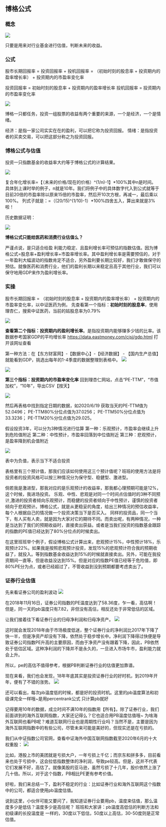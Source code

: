 ## 博格公式

### 概念

![](../pic/博格公式.png)

只要是用来对行业基金进行估值，判断未来的收益。

### 公式

股市长期回报率 = 投资回报率 + 投机回报率	
						  = （初始时刻的股息率 + 投资期内的盈率增长率） + 投资期内的市盈率变化率

投资回报率 = 初始时刻的股息率 + 投资期内的盈率增长率
投机回报率 = 投资期内的市盈率变化率

![](../pic/博格公式2.png)

博格一只都任务，投资一组股票的收益有两个重要的来源，一个是经济，一个是情绪。

经济：是指一家公司实实在在的盈利，可以把它称为投资回报。
情绪：是指投资者的买卖交易，可以把这部分称之为投资回报。

### 博格公式与估值

投资一只指数基金的收益率大约等于博格公式的计算结果。

![](../pic/博格公式3.png)

复合年化增长率=【（未来的价格/现在的价格）^(1/n)-1】*100%其中n是时间。
具体到上课时举的例子，n就是10年。我们将例子中的具体数字代入到公式就等于目前20倍的市盈率除以原来15倍的市盈率，然后开10次方根，再减一，最后乘以100%。
列式子就是：=（(20/15)^(1/10)-1）\*100%四舍五入，算出来就是3%啦！

历史数据证明：

![](../pic/博格公式4.png)

**博格公式只能给医药和消费行业估值么？**

严谨点说，是只适合给盈	利能力稳定、且盈利增长率可预估的指数估值。因为博格公式=股息率+盈利增长率+市盈率增长率。其中盈利增长率是需要预估的，对于一年盈利大幅波动的指数肯定不适合，另外盈利要长期比较好，我们才敢做保守的预估。就像医药和消费行业，他们的盈利长期以来稳定且高于其他行业，我们可以保守地用GDP来作为盈利增长率。

### 实操

股市长期回报率 = （初始时刻的股息率 + 投资期内的盈率增长率） + 投资期内的市盈率变化率，以中证医药为例，
先查看第一个指标：**初始时刻的股息率**，使用理杏仁，搜索中证医药，当前的姑股息率为0.79%

![](../pic/博格公式5.png)

**查看第二个指标：投资期内的盈利增长率**。是指投资期内能够赚多少钱的比率。该数据参考国家GDP的平均增长率
https://data.eastmoney.com/cjsj/gdp.html 打开该网址查看

第一种方法：在【东方财富网】-【数据中心】-【经济数据】 - 【国内生产总值】就能看到GDP，挑选出每年的1-4季度的数据整理到表格中。
![](../pic/GPD.png)

![](../pic/GDP.png)

**第三个指标：投资期内的市盈率变化率**
回到理杏仁网站，点击“PE-TTM”，“市值加权”，“10年”，导出CSV【按天】

![](../pic/博格公式6.png)

然后再表格中找到指定日期的数据，如2020/6/19
获取当天的PE-TTM值为52.0496；
PE-TTM80%分位点值为37.0256；
PE-TTM50%分位点值为33.3236；
PE-TTM20%分位点值为29.025。

假设投资3年，可以分为3种情况进行估算
第一种：乐观预计，市盈率会继续上升到危险值附近
第二种：中性预计，市盈率回落到中位值附近
第三种：悲观预计，是盈率降到机会值附近

![](../pic/博格公式7.png)

表中为负值，表示当下不适合投资

表格里有三个预计值，那我们应该如何使用这三个预计值呢？班班的使用方法是将投资者的投资风格可以按三种情况分为保守型、稳健型、激进型。

倘若我是激进型，那我对应的是乐观预计的收益率，那我都心理预期可能是12%，这个时候，我进场投资。
乐观、中性、悲观是对同一个时间点估值时的3种不同预计,激进的投资者倾向乐观预计，而稳健的投资者倾向于中性预计，谨慎的投资者倾向于悲观预计。博格公式，就是从更稳妥的角度，给出三种情况的预估收益率，
每个人根据自己的情况做一个投资决策当下是否买入。
同样的投资品，同一个当下，有人买有人卖，就是因为大家对它的期待不同。而卖出呢，有两种情况，一种是当达到了我们的预期收益时，直接卖出获益。或者是当我们投资的指数基金跟踪的指数的PE值已经达到了80%分位点的时候卖出。

在这里班班举个例子，假设博格公式计算出来，悲观预计15%，中性预计18%，乐观预计22%。如果我是按照悲观预计投资，发现15%的悲观预计符合我的预期收益了，就投入。等到指数基金收益达到15%的时候就直接卖出。另外，可能在我投资期间一直等，但是收益没达到15%。但是对应的指数PE值已经等于危险值，即80%PE分为点，或者已经超过了，不管收益到没到预期都要考虑卖出了。

### 证券行业估值

先来看证券公司的盈利波动
![](../pic/证券行业1.png)

在2018年11月16日，证券公司指数的PE温度达到了58.36度，乍一看，高估啊！但是，同一天的pb温度只有7.82，非但没有高估，相反还处于非常低估的区域。

让我们接着往下看证券行业的归母净利润和归母净资产。
![](../pic/证券行业2.png)

这时就会发现2018年由于市场极度低迷，整个证券行业的净利润比2017年下降了快一半，但是净资产却没有下降，依然处于稳步增长中。净利润下降得过快便是导致证券公司指数PE升高的主要原因，而由于净资产没有跟着下降，因此，PB依然处于低估区域。这种净利润的下降并不是永久的，一旦进入市场牛市，盈利能力就会上升。

所以，pe的高估不值得参考，根据PB判断证券行业的估值更加靠谱。

现在来看，我们也会发现，18年年底其实是投资证券行业的好时机，到2019年开年，便有了不错的涨势。
![](../pic/证券行业3.png)

还可以看出，每次pb温度低的时候，都是好的投资时机。这里的pb温度算法和初级课完全一样哦~是用percentrank公式
只计算pb就好

记得要用10年的数据，成立时间不满10年的指数用【所有】。除了证券行业，我们前面讲到的海外互联网指数，大家还记得么？它也适合用PB温度估值哦~
为啥海外互联网也看PB呢？难道互联网行业也是周期性行业吗？当然不是，主要是因为海外互联网指数中的有些公司，尽管未来可能是美好的，但现实还是在亏损的。

我们从中证指数公司官网，查看中证海外中国互联网指数截至2020年6月的十大权重股：
![](../pic/证券行业4.png)

比如，港股上市的美团就是亏损大户，一年亏损上千亿；而京东和拼多多，目前看来也处于亏损中，这会拉低指数整体的净利润，导致pe较高。但是，这并不代表它们发展不好，高估了。就像美股的亚马逊，虽然亏损了十几年，股价依然上涨了几十倍。所以，对于这个指数，PB相比PE更有参考价值。

好啦，我们来总结一下，盈利不稳定的行业：比如证券行业和海外互联网这个指数中的公司，都适合使用pb温度估值。

说到这里，小伙伴可能又要问了，我知道证券行业要用pb，温度来估值，那么温度多少是低估？温度多少是高估呢？
班班和大家讲：pb温度高低估的判断方法和初级课的长投温度是	一样的，30度以下低估，50度以上高估，30-50度则是正常估值。